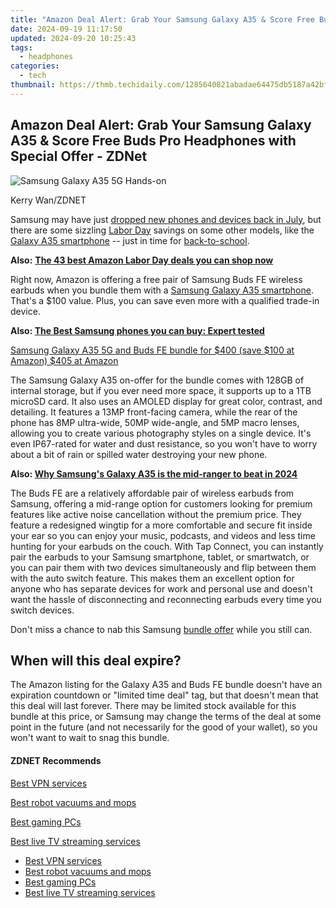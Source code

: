 ```yaml
---
title: "Amazon Deal Alert: Grab Your Samsung Galaxy A35 & Score Free Buds Pro Headphones with Special Offer - ZDNet"
date: 2024-09-19 11:17:50
updated: 2024-09-20 10:25:43
tags:
  - headphones
categories:
  - tech
thumbnail: https://thmb.techidaily.com/1285640821abadae64475db5187a42bfa0d643a297eba82ebbb288218a3b2d87.jpg
---
```


## Amazon Deal Alert: Grab Your Samsung Galaxy A35 & Score Free Buds Pro Headphones with Special Offer - ZDNet

![Samsung Galaxy A35 5G Hands-on](https://www.zdnet.com/a/img/resize/c6153fdd253b55603c60bb971182880a2d108590/2024/04/17/2458ac11-fade-4b27-a25a-13df6ad0255a/dsc00199.jpg?auto=webp&width=1280)

Kerry Wan/ZDNET

Samsung may have just [dropped new phones and devices back in July](https://www.zdnet.com/article/what-you-missed-at-samsung-unpacked-july-2024-galaxy-z-fold-6-watch-ultra-ring-ai-more/), but there are some sizzling [Labor Day](https://www.zdnet.com/article/best-labor-day-deals-2024/) savings on some other models, like the [Galaxy A35 smartphone](https://www.zdnet.com/article/why-samsungs-399-galaxy-a35-is-the-mid-ranger-to-beat-in-2024/) \-- just in time for [back-to-school](https://www.zdnet.com/collection/back-to-school/). 

**Also:** [**The 43 best Amazon Labor Day deals you can shop now**](https://www.zdnet.com/home-and-office/best-labor-day-amazon-deals-2024/)

Right now, Amazon is offering a free pair of Samsung Buds FE wireless earbuds when you bundle them with a [Samsung Galaxy A35 smartphone](https://buy.geni.us/Proxy.ashx?TSID=368250&GR%5FURL=https%3A%2F%2Fwww.amazon.com%2FSAMSUNG-A35-Unlocked-Smartphone-Expandable%2Fdp%2FB0CYRGHDRV%3Fth%3D1%26tag%3Dzd-buy-button-20%26ascsubtag%3D%5F%5FCOM%5FCLICK%5FID%5F%5F%7C004df694-fe39-42bc-9ed9-251f6087d944%7Cdtp&dtb=1). That's a $100 value. Plus, you can save even more with a qualified trade-in device. 

**Also: [The Best Samsung phones you can buy: Expert tested](https://www.zdnet.com/article/best-samsung-phone/)**

[Samsung Galaxy A35 5G and Buds FE bundle for $400 (save $100 at Amazon) $405 at Amazon](https://buy.geni.us/Proxy.ashx?TSID=368250&GR%5FURL=https%3A%2F%2Fwww.amazon.com%2FSAMSUNG-A35-Unlocked-Smartphone-Expandable%2Fdp%2FB0CYRGHDRV%3Fth%3D1%26tag%3Dzd-buy-button-20%26ascsubtag%3D%5F%5FCOM%5FCLICK%5FID%5F%5F%7C004df694-fe39-42bc-9ed9-251f6087d944%7Cdtp&dtb=1)

The Samsung Galaxy A35 on-offer for the bundle comes with 128GB of internal storage, but if you ever need more space, it supports up to a 1TB microSD card. It also uses an AMOLED display for great color, contrast, and detailing. It features a 13MP front-facing camera, while the rear of the phone has 8MP ultra-wide, 50MP wide-angle, and 5MP macro lenses, allowing you to create various photography styles on a single device. It's even IP67-rated for water and dust resistance, so you won't have to worry about a bit of rain or spilled water destroying your new phone.

**Also: [Why Samsung's Galaxy A35 is the mid-ranger to beat in 2024](https://www.zdnet.com/article/why-samsungs-399-galaxy-a35-is-the-mid-ranger-to-beat-in-2024/)**

The Buds FE are a relatively affordable pair of wireless earbuds from Samsung, offering a mid-range option for customers looking for premium features like active noise cancellation without the premium price. They feature a redesigned wingtip for a more comfortable and secure fit inside your ear so you can enjoy your music, podcasts, and videos and less time hunting for your earbuds on the couch. With Tap Connect, you can instantly pair the earbuds to your Samsung smartphone, tablet, or smartwatch, or you can pair them with two devices simultaneously and flip between them with the auto switch feature. This makes them an excellent option for anyone who has separate devices for work and personal use and doesn't want the hassle of disconnecting and reconnecting earbuds every time you switch devices.

Don't miss a chance to nab this Samsung [bundle offer](https://buy.geni.us/Proxy.ashx?TSID=368250&GR%5FURL=https%3A%2F%2Fwww.amazon.com%2FSAMSUNG-A35-Unlocked-Smartphone-Expandable%2Fdp%2FB0CYRGHDRV%3Fth%3D1%26tag%3Dzd-buy-button-20%26ascsubtag%3D%5F%5FCOM%5FCLICK%5FID%5F%5F%7C004df694-fe39-42bc-9ed9-251f6087d944%7Cdtp&dtb=1) while you still can. 

## When will this deal expire?

The Amazon listing for the Galaxy A35 and Buds FE bundle doesn't have an expiration countdown or "limited time deal" tag, but that doesn't mean that this deal will last forever. There may be limited stock available for this bundle at this price, or Samsung may change the terms of the deal at some point in the future (and not necessarily for the good of your wallet), so you won't want to wait to snag this bundle.

#### **ZDNET** Recommends

[Best VPN services](https://www.zdnet.com/article/best-vpn/ "Best VPN services")

[Best robot vacuums and mops](https://www.zdnet.com/article/best-robot-vacuum-mop/ "Best robot vacuums and mops")

[Best gaming PCs](https://www.zdnet.com/article/best-gaming-pc/ "Best gaming PCs")

[Best live TV streaming services](https://www.zdnet.com/article/best-live-tv-streaming-service/ "Best live TV streaming services")

* [Best VPN services](https://www.zdnet.com/article/best-vpn/ "Best VPN services")
* [Best robot vacuums and mops](https://www.zdnet.com/article/best-robot-vacuum-mop/ "Best robot vacuums and mops")
* [Best gaming PCs](https://www.zdnet.com/article/best-gaming-pc/ "Best gaming PCs")
* [Best live TV streaming services](https://www.zdnet.com/article/best-live-tv-streaming-service/ "Best live TV streaming services")

<ins class="adsbygoogle"
     style="display:block"
     data-ad-format="autorelaxed"
     data-ad-client="ca-pub-7571918770474297"
     data-ad-slot="1223367746"></ins>



<ins class="adsbygoogle"
     style="display:block"
     data-ad-client="ca-pub-7571918770474297"
     data-ad-slot="8358498916"
     data-ad-format="auto"
     data-full-width-responsive="true"></ins>
